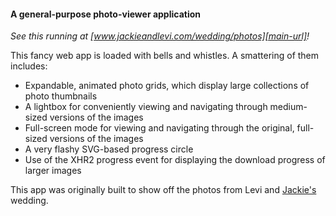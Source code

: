 #### A general-purpose photo-viewer application

_See this running at [www.jackieandlevi.com/wedding/photos][main-url]!_

This fancy web app is loaded with bells and whistles. A smattering of them includes:

- Expandable, animated photo grids, which display large collections of photo thumbnails
- A lightbox for conveniently viewing and navigating through medium-sized versions of the images
- Full-screen mode for viewing and navigating through the original, full-sized versions of the images
- A very flashy SVG-based progress circle
- Use of the XHR2 progress event for displaying the download progress of larger images

This app was originally built to show off the photos from Levi and [Jackie's][jackie-url] wedding.


[main-url]: http://jackieandlevi.com/wedding/photos
[jackie-url]: http://jackieandlevi.com/jackie